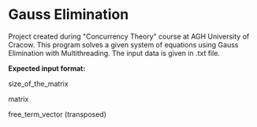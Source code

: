 # Gauss Elimination

Project created during "Concurrency Theory" course at AGH University of Cracow. 
This program solves a given system of equations using Gauss Elimination with Multithreading.
The input data is given in .txt file. 

**Expected input format:**

size_of_the_matrix

matrix

free_term_vector (transposed)

